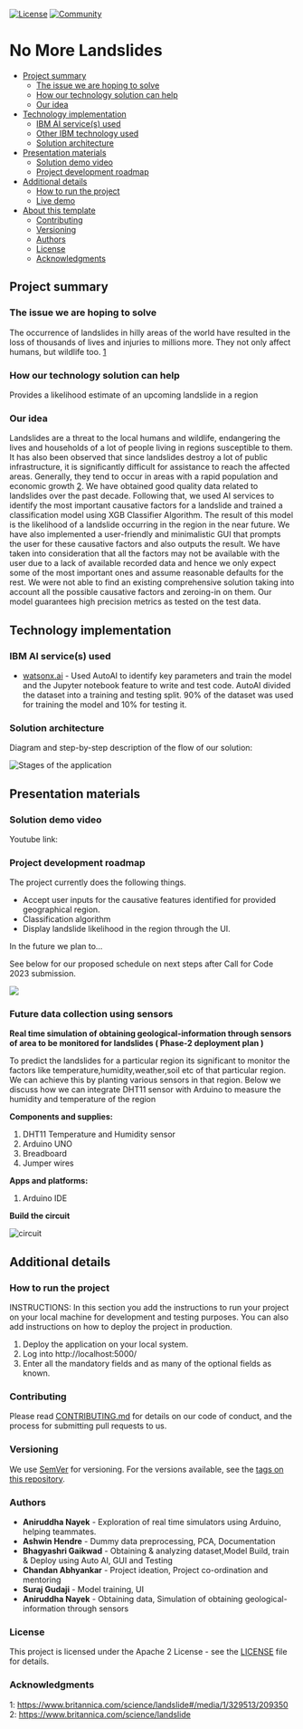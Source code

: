 [![License](https://img.shields.io/badge/License-Apache2-blue.svg)](https://www.apache.org/licenses/LICENSE-2.0) [![Community](https://img.shields.io/badge/Join-Community-blue)](https://developer.ibm.com/callforcode/solutions/projects/get-started/)

# No More Landslides

- [Project summary](#project-summary)
  - [The issue we are hoping to solve](#the-issue-we-are-hoping-to-solve)
  - [How our technology solution can help](#how-our-technology-solution-can-help)
  - [Our idea](#our-idea)
- [Technology implementation](#technology-implementation)
  - [IBM AI service(s) used](#ibm-ai-services-used)
  - [Other IBM technology used](#other-ibm-technology-used)
  - [Solution architecture](#solution-architecture)
- [Presentation materials](#presentation-materials)
  - [Solution demo video](#solution-demo-video)
  - [Project development roadmap](#project-development-roadmap)
- [Additional details](#additional-details)
  - [How to run the project](#how-to-run-the-project)
  - [Live demo](#live-demo)
- [About this template](#about-this-template)
  - [Contributing](#contributing)
  - [Versioning](#versioning)
  - [Authors](#authors)
  - [License](#license)
  - [Acknowledgments](#acknowledgments)


## Project summary

### The issue we are hoping to solve
The occurrence of landslides in hilly areas of the world have resulted in the loss of thousands of lives and injuries to millions more. They not only affect humans, but wildlife too.  [1](#acknowledgments)

### How our technology solution can help

Provides a likelihood estimate of an upcoming landslide in a region

### Our idea
Landslides are a threat to the local humans and wildlife, endangering the lives and households of a lot of people living in regions susceptible to them. It has also been observed that since landslides destroy a lot of public infrastructure, it is significantly difficult for assistance to reach the affected areas. Generally, they tend to occur in areas with a rapid population and economic growth  [2](#acknowledgments). We have obtained good quality data related to landslides over the past decade. Following that, we used AI services to identify the most important causative factors for a landslide and trained a classification model using XGB Classifier Algorithm. The result of this model is the likelihood of a landslide occurring in the region in the near future. We have also implemented a user-friendly and minimalistic GUI that prompts the user for these causative factors and also outputs the result. We have taken into consideration that all the factors may not be available with the user due to a lack of available recorded data and hence we only expect some of the most important ones and assume reasonable defaults for the rest. We were not able to find an existing comprehensive solution taking into account all the possible causative factors and zeroing-in on them. Our model guarantees high precision metrics as tested on the test data.

## Technology implementation

### IBM AI service(s) used




- [watsonx.ai](https://www.ibm.com/products/watsonx-ai) - Used AutoAI to identify key parameters and train the model and the Jupyter notebook feature to write and test code.
AutoAI divided the dataset into a training and testing split. 90% of the dataset was used for training the model and 10% for testing it.


### Solution architecture

Diagram and step-by-step description of the flow of our solution:

![Stages of the application](./docs/design/stages.svg)


## Presentation materials

### Solution demo video

Youtube link: 

### Project development roadmap

The project currently does the following things.

- Accept user inputs for the causative features identified for provided geographical region.
- Classification algorithm
- Display landslide likelihood in the region through the UI.

In the future we plan to...

See below for our proposed schedule on next steps after Call for Code 2023 submission.

![](./docs/design/roadmap.svg)

### Future data collection using sensors
**Real time simulation of obtaining geological-information through sensors of area to be monitored for landslides ( Phase-2 deployment plan )**

To predict the landslides for a particular region its significant to monitor the factors like temperature,humidity,weather,soil etc of
that particular region.
We can achieve this by planting various sensors in that region. Below we discuss how we can integrate DHT11 sensor with Arduino to measure the humidity and temperature of the region

**Components and supplies:**
1. DHT11 Temperature and Humidity sensor
2. Arduino UNO
3. Breadboard
4. Jumper wires

**Apps and platforms:**
1. Arduino IDE

**Build the circuit**

![circuit](https://github.com/AniruddhaNayek/No_more_Landslides/assets/99787465/671bf584-e6e8-49ed-95a9-1759dae11343)

## Additional details

### How to run the project

INSTRUCTIONS: In this section you add the instructions to run your project on your local machine for development and testing purposes. You can also add instructions on how to deploy the project in production.
1. Deploy the application on your local system.
2. Log into http://localhost:5000/
3. Enter all the mandatory fields and as many of the optional fields as known.


### Contributing

Please read [CONTRIBUTING.md](CONTRIBUTING.md) for details on our code of conduct, and the process for submitting pull requests to us.

### Versioning

We use [SemVer](http://semver.org/) for versioning. For the versions available, see the [tags on this repository](https://github.com/no-more-landslides/no-more-landslides/tags).

### Authors

- **Aniruddha Nayek** - Exploration of real time simulators using Arduino, helping teammates.
- **Ashwin Hendre** - Dummy data preprocessing, PCA, Documentation
- **Bhagyashri Gaikwad** - Obtaining & analyzing dataset,Model Build, train & Deploy using Auto AI, GUI and Testing
- **Chandan Abhyankar** - Project ideation, Project co-ordination and mentoring
- **Suraj Gudaji** - Model training, UI
- **Aniruddha Nayek** - Obtaining data, Simulation of obtaining geological-information through sensors

### License

This project is licensed under the Apache 2 License - see the [LICENSE](LICENSE) file for details.

### Acknowledgments

1: https://www.britannica.com/science/landslide#/media/1/329513/209350 
2: https://www.britannica.com/science/landslide
